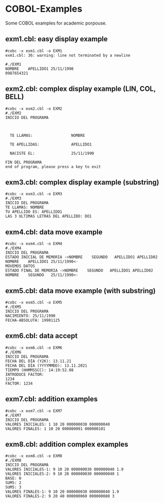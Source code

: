 # COBOL-Examples
Some COBOL examples for academic porpouse.

## exm1.cbl: easy display example

```
#cobc -x exm1.cbl -o EXM1
exm1.cbl: 36: warning: line not terminated by a newline

#./EXM1
NOMBRE    APELLIDO1 25/11/1990
0987654321
```


## exm2.cbl: complex display example (LIN, COL, BELL)

```
#cobc -x exm2.cbl -o EXM2
#./EXM2
INICIO DEL PROGRAMA



  TE LLAMAS:                 NOMBRE

  TE APELLIDAS:              APELLIDO1

  NACISTE EL:                25/11/1990

FIN DEL PROGRAMA
end of program, please press a key to exit
```


## exm3.cbl: complex display example (substring)

```
#cobc -x exm3.cbl -o EXM3
#./EXM3
INICIO DEL PROGRAMA
TE LLAMAS: NOMBRE
TU APELLIDO ES: APELLIDO1
LAS 3 ULTIMAS LETRAS DEL APELLIDO: DO1
```


## exm4.cbl: data move example

```
#cobc -x exm4.cbl -o EXM4
#./EXM4
INICIO DEL PROGRAMA
ESTADO INICIAL DE MEMORIA ->NOMBRE    SEGUNDO   APELLIDO1 APELLID02 NOMBRE    APELLIDO1 25/11/1990<-
MOVEMOS DATOS
ESTADO FINAL DE MEMORIA ->NOMBRE    SEGUNDO   APELLIDO1 APELLID02 NOMBRE    SEGUNDO   25/11/1990<-
```


## exm5.cbl: data move example (with substring)

```
#cobc -x exm5.cbl -o EXM5
#./EXM5
INICIO DEL PROGRAMA
NACIMIENTO: 25/11/1990
FECHA-ABSOLUTA: 19901125
```


## exm6.cbl: data accept

```
#cobc -x exm6.cbl -o EXM6
#./EXM6
INICIO DEL PROGRAMA
FECHA DEL DÍA (Y2K): 13.11.21
FECHA DEL DÍA (YYYYMMDD): 13.11.2021
TIEMPO (HHMMSSCC): 14:19:52.08
INTRODUCE FACTOR:
1234
FACTOR: 1234
```


## exm7.cbl: addition examples

```
#cobc -x exm7.cbl -o EXM7
#./EXM7
INICIO DEL PROGRAMA
VALORES INICIALES: 1 10 20 000000030 000000040
VALORES FINALES: 1 10 20 000000091 000000101
```


## exm8.cbl: addition complex examples

```
#cobc -x exm8.cbl -o EXM8
#./EXM8
INICIO DEL PROGRAMA
VALORES INICIALES-1: 9 10 20 000000030 000000040 1.9
VALORES INICIALES-2: 9 10 20 000000030 000000040 1
BASE: 0
SUM5: 2
SUM5: 3
VALORES FINALES-1: 9 10 20 000000030 000000040 1.9
VALORES FINALES-2: 9 20 40 000000060 000000080 3
``` 
